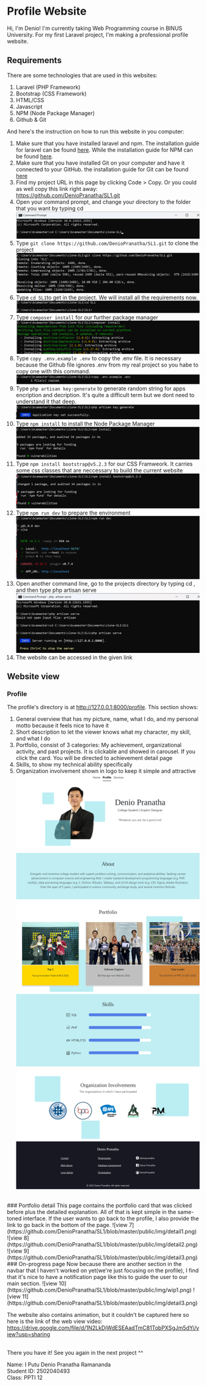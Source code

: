 # Profile Website
Hi, I'm Denio! I'm currently taking Web Programming course in BINUS University. For my first Laravel project, I'm making a professional profile website.
## Requirements
There are some technologies that are used in this websites:
1. Laravel (PHP Framework)
2. Bootstrap (CSS Framework)
3. HTML/CSS
4. Javascript
5. NPM (Node Package Manager)
6. Github & Git

And here's the instruction on how to run this website in you computer:
1. Make sure that you have installed laravel and npm. The installation guide for laravel can be found <a href="https://laravel.com/docs/8.x/installation">here</a>. While the installation guide for NPM can be found <a href="https://docs.npmjs.com/downloading-and-installing-node-js-and-npm">here</a>.
2. Make sure that you have installed Git on your computer and have it connected to your GitHub. the installation guide for Git can be found <a href="https://git-scm.com/book/en/v2/Getting-Started-Installing-Git">here</a>
3. Find my project URL in this page by clicking Code > Copy. Or you could as well copy this link right away: https://github.com/DenioPranatha/SL1.git
4. Open your command prompt, and change your directory to the folder that you want by typing cd <your-directory>
    ![tutor 1](https://github.com/DenioPranatha/SL1/blob/master/public/img/tutor1.png)
5. Type   ```git clone https://github.com/DenioPranatha/SL1.git``` to clone the project
    ![tutor 2](https://github.com/DenioPranatha/SL1/blob/master/public/img/tutor2.png)
6. Type ```cd SL1```to get in the project. We will install all the requirements now.
    ![tutor 3](https://github.com/DenioPranatha/SL1/blob/master/public/img/tutor3.png)
7. Type ```composer install``` for our further package manager
    ![tutor 4](https://github.com/DenioPranatha/SL1/blob/master/public/img/tutor4.png)
8. Type ```copy .env.example .env``` to copy the .env file. It is necessary because the Github file ignores .env from my real project so you habe to copy one with this command.
    ![tutor 5](https://github.com/DenioPranatha/SL1/blob/master/public/img/tutor5.png)
9. Type ```php artisan key:generate``` to generate random string for apps encription and decription. It's quite a difficult term but we dont need to understand it that deep.
    ![tutor 6](https://github.com/DenioPranatha/SL1/blob/master/public/img/tutor6.png)
10. Type ```npm install``` to install the Node Package Manager
    ![tutor 7](https://github.com/DenioPranatha/SL1/blob/master/public/img/tutor7.png)
11. Type ```npm install bootstrap@v5.2.3``` for our CSS Framweork. It carries some css classes that are neccessary to build the current website
    ![tutor 8](https://github.com/DenioPranatha/SL1/blob/master/public/img/tutor8.png)
12. Type ```npm run dev``` to prepare the environment
    ![tutor 9](https://github.com/DenioPranatha/SL1/blob/master/public/img/tutor9.png)
13. Open another command line, go to the projects directory by typing cd <your-directory>, and then type php artisan serve
    ![tutor 10](https://github.com/DenioPranatha/SL1/blob/master/public/img/tutor10.png)
14. The website can be accessed in the given link
    
    
## Website view

### Profile
The profile's directory is at http://127.0.0.1:8000/profile. This section shows:
1. General overview that has my picture, name, what I do, and my personal motto because it feels nice to have it
2. Short description to let the viewer knows what my character, my skill, and what I do
3. Portfolio, consist of 3 categories: My achievement, organizational activity, and past projects. It is clickable and showed in carousel. If you click the card. You will be directed to achievement detail page
4. Skills, to show my technical ability specifically
5. Organization involvement shown in logo to keep it simple and attractive 
![view 1](https://github.com/DenioPranatha/SL1/blob/master/public/img/screenshot1.png)
![view 2](https://github.com/DenioPranatha/SL1/blob/master/public/img/screenshot2.png)
![view 3](https://github.com/DenioPranatha/SL1/blob/master/public/img/screenshot3.png)
![view 4](https://github.com/DenioPranatha/SL1/blob/master/public/img/s4.png)
![view 5](https://github.com/DenioPranatha/SL1/blob/master/public/img/s5.png)
![view 6](https://github.com/DenioPranatha/SL1/blob/master/public/img/s6.png)
<br>
### Portfolio detail
This page contains the portfolio card that was clicked before plus the detailed explanation. All of that is kept simple in the same-toned interface. If the user wants to go back to the profile, I also provide the link to go back in the bottom of the page. 
![view 7](https://github.com/DenioPranatha/SL1/blob/master/public/img/detail1.png)
![view 8](https://github.com/DenioPranatha/SL1/blob/master/public/img/detail2.png)
![view 9](https://github.com/DenioPranatha/SL1/blob/master/public/img/detail3.png)
<br>
### On-progress page
Now because there are another section in the navbar that I haven't worked on yet(we're just focusing on the profile), I find that it's nice to have a notification page like this to guide the user to our main section.
![view 10](https://github.com/DenioPranatha/SL1/blob/master/public/img/wip1.png)
![view 11](https://github.com/DenioPranatha/SL1/blob/master/public/img/detail3.png)
<br>

The website also contains animation, but it couldn't be captured here so here is the link of the web view video: 
https://drive.google.com/file/d/1N2LkDjWdESEAadTmC81TobPXSgJm5dYi/view?usp=sharing <br/>
<br/>


There you have it! See you again in the next project ^^

Name: I Putu Denio Pranatha Ramananda<br/>
Student ID: 2502040493<br/>
Class: PPTI 12

